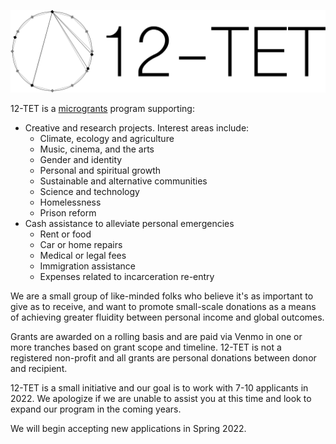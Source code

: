 ![](logo.png)

12-TET is a [microgrants](https://en.wikipedia.org/wiki/Microgrant) program supporting:
- Creative and research projects. Interest areas include:
    - Climate, ecology and agriculture
    - Music, cinema, and the arts
    - Gender and identity
    - Personal and spiritual growth
    - Sustainable and alternative communities
    - Science and technology
    - Homelessness
    - Prison reform
- Cash assistance to alleviate personal emergencies
    - Rent or food
    - Car or home repairs
    - Medical or legal fees
    - Immigration assistance
    - Expenses related to incarceration re-entry

We are a small group of like-minded folks who believe it's as important to give as to receive, and want to promote small-scale donations as a means of achieving greater fluidity between personal income and global outcomes.

Grants are awarded on a rolling basis and are paid via Venmo in one or more tranches based on grant scope and timeline. 12-TET is not a registered non-profit and all grants are personal donations between donor and recipient.

12-TET is a small initiative and our goal is to work with 7-10 applicants in 2022. We apologize if we are unable to assist you at this time and look to expand our program in the coming years.

We will begin accepting new applications in Spring 2022.

<!-- Apply [here](https://forms.gle/TxWhFv6VXYqnmMMX9). -->
